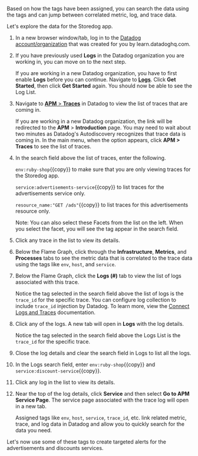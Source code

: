 Based on how the tags have been assigned, you can search the data using the tags and can jump between correlated metric, log, and trace data.

Let's explore the data for the Storedog app.

1. In a new browser window/tab, log in to the <a href="https://app.datadoghq.com/account/login" target="_datadog">Datadog account/organization</a> that was created for you by learn.datadoghq.com.

2. If you have previously used **Logs** in the Datadog organization you are working in, you can move on to the next step. 

    If you are working in a new Datadog organization, you have to first enable **Logs** before you can continue. Navigate to <a href="https://app.datadoghq.com/logs" target="_datadog">**Logs**</a>. Click **Get Started**, then click **Get Started** again. You should now be able to see the Log List.

3. Navigate to <a href="https://app.datadoghq.com/apm/traces" target="_datadog">**APM** > **Traces**</a> in Datadog to view the list of traces that are coming in. 
    
    If you are working in a new Datadog organization, the link will be redirected to the **APM** > **Introduction** page. You may need to wait about two minutes as Datadog's Autodiscovery recognizes that trace data is coming in. In the main menu, when the option appears, click **APM > Traces** to see the list of traces.

3. In the search field above the list of traces, enter the following. 

    `env:ruby-shop`{{copy}} to make sure that you are only viewing traces for the Storedog app.

    `service:advertisements-service`{{copy}} to list traces for the advertisements service only.

    `resource_name:"GET /ads"`{{copy}} to list traces for this advertisements resource only.

    Note: You can also select these Facets from the list on the left. When you select the facet, you will see the tag appear in the search field.

5. Click any trace in the list to view its details. 

6. Below the Flame Graph, click through the **Infrastructure**, **Metrics**, and **Processes** tabs to see the metric data that is correlated to the trace data using the tags like `env`, `host`, and `service`.

6. Below the Flame Graph, click the **Logs (#)** tab to view the list of logs associated with this trace. 

    Notice the tag selected in the search field above the list of logs is the `trace_id` for the specific trace. You can configure log collection to include `trace_id` injection by Datadog.  To learn more, view the <a href="https://docs.datadoghq.com/tracing/connect_logs_and_traces/" target="_blank">Connect Logs and Traces</a> documentation. 

7. Click any of the logs. A new tab will open in **Logs** with the log details. 

    Notice the tag selected in the search field above the Logs List is the `trace_id` for the specific trace. 

10. Close the log details and clear the search field in Logs to list all the logs.

11. In the Logs search field, enter `env:ruby-shop`{{copy}} and `service:discount-service`{{copy}}.

12. Click any log in the list to view its details.

13. Near the top of the log details, click **Service** and then select **Go to APM Service Page**. The service page associated with the trace log will open in a new tab.

    Assigned tags like `env`, `host`, `service`, `trace_id`, etc. link related metric, trace, and log data in Datadog and allow you to quickly search for the data you need.

Let's now use some of these tags to create targeted alerts for the advertisements and discounts services.